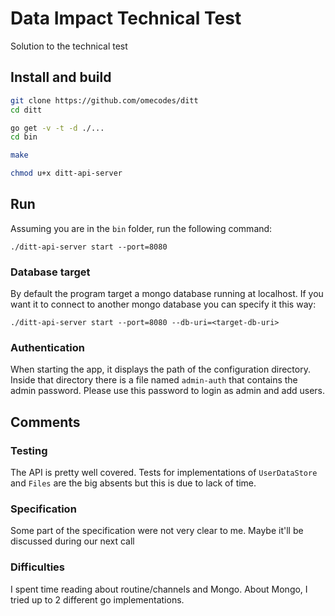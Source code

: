 # Data Impact Technical Test

Solution to the technical test

## Install and build

```bash
git clone https://github.com/omecodes/ditt
cd ditt

go get -v -t -d ./...
cd bin

make

chmod u+x ditt-api-server
```

## Run

Assuming you are in the `bin` folder, run the following command:

```
./ditt-api-server start --port=8080
```

### Database target

By default the program target a mongo database running at localhost. If you want it to connect to another mongo database
you can specify it this way:

```
./ditt-api-server start --port=8080 --db-uri=<target-db-uri>
```

### Authentication

When starting the app, it displays the path of the configuration directory. Inside that directory there is a file
named `admin-auth` that contains the admin password. Please use this password to login as admin and add users.

## Comments

### Testing

The API is pretty well covered. Tests for implementations of `UserDataStore` and `Files` are the big absents but this is
due to lack of time.

### Specification

Some part of the specification were not very clear to me. Maybe it'll be discussed during our next call

### Difficulties

I spent time reading about routine/channels and Mongo. About Mongo, I tried up to 2 different go implementations. 